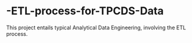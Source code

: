 # -ETL-process-for-TPCDS-Data
 This project entails typical Analytical Data Engineering,  involving the ETL process.

